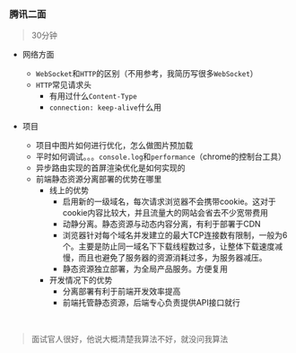 ### 腾讯二面

> 30分钟

- 网络方面
  - `WebSocket`和`HTTP`的区别（不用参考，我简历写很多`WebSocket`）
  - `HTTP`常见请求头
    - 有用过什么`Content-Type`
    - `connection: keep-alive`什么用

- 项目

  - 项目中图片如何进行优化，怎么做图片预加载
  - 平时如何调试。。。`console.log`和`performance`（chrome的控制台工具）
  - 异步路由实现的首屏渲染优化是如何实现的
  - 前端静态资源分离部署的优势在哪里
    - 线上的优势
      - 启用新的一级域名，每次请求浏览器不会携带cookie。这对于cookie内容比较大，并且流量大的网站会省去不少宽带费用
      - 动静分离。静态资源与动态内容分离，有利于部署于CDN
      - 浏览器针对每个域名并发建立的最大TCP连接数有限制，一般为6个。主要是防止同一域名下下载线程数过多，让整体下载速度减慢，而且也避免了服务器的资源消耗过多，为服务器减压。
      - 静态资源独立部署，为全局产品服务。方便复用
    - 开发情况下的优势
      - 分离部署有利于前端开发效率提高
      - 前端托管静态资源，后端专心负责提供API接口就行

  ​

> 面试官人很好，他说大概清楚我算法不好，就没问我算法

